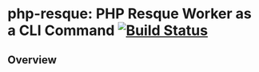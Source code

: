 php-resque: PHP Resque Worker as a CLI Command [![Build Status](https://secure.travis-ci.org/robertblackwell/php-resque.png)](http://travis-ci.org/robertblackwell/php-resque-command)
===========================================

## Overview ##

